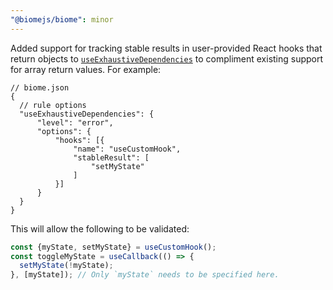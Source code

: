 ```yaml
---
"@biomejs/biome": minor
---
```


Added support for tracking stable results in user-provided React hooks that return objects to [`useExhaustiveDependencies`](https://biomejs.dev/linter/rules/use-exhaustive-dependencies/) to compliment existing support for array return values. For example:

```json5
// biome.json
{
  // rule options
  "useExhaustiveDependencies": {
      "level": "error",
      "options": {
          "hooks": [{
              "name": "useCustomHook",
              "stableResult": [
                  "setMyState"
              ]
          }]
      }
  }
}
```

This will allow the following to be validated:

```js
const {myState, setMyState} = useCustomHook();
const toggleMyState = useCallback(() => {
  setMyState(!myState);
}, [myState]); // Only `myState` needs to be specified here.
```

